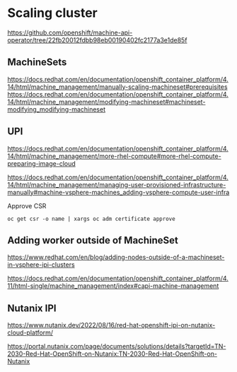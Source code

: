 # Scaling cluster


https://github.com/openshift/machine-api-operator/tree/22fb20012fdbb98eb00190402fc2177a3e1de85f

## MachineSets

https://docs.redhat.com/en/documentation/openshift_container_platform/4.14/html/machine_management/manually-scaling-machineset#prerequisites
https://docs.redhat.com/en/documentation/openshift_container_platform/4.14/html/machine_management/modifying-machineset#machineset-modifying_modifying-machineset


## UPI
https://docs.redhat.com/en/documentation/openshift_container_platform/4.14/html/machine_management/more-rhel-compute#more-rhel-compute-preparing-image-cloud

https://docs.redhat.com/en/documentation/openshift_container_platform/4.14/html/machine_management/managing-user-provisioned-infrastructure-manually#machine-vsphere-machines_adding-vsphere-compute-user-infra

Approve CSR
```
oc get csr -o name | xargs oc adm certificate approve
```


## Adding worker outside of MachineSet

https://www.redhat.com/en/blog/adding-nodes-outside-of-a-machineset-in-vsphere-ipi-clusters

https://docs.redhat.com/en/documentation/openshift_container_platform/4.11/html-single/machine_management/index#capi-machine-management


## Nutanix IPI

https://www.nutanix.dev/2022/08/16/red-hat-openshift-ipi-on-nutanix-cloud-platform/

https://portal.nutanix.com/page/documents/solutions/details?targetId=TN-2030-Red-Hat-OpenShift-on-Nutanix:TN-2030-Red-Hat-OpenShift-on-Nutanix
